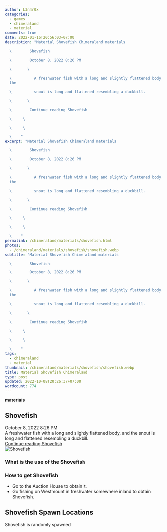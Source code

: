 ```yaml
---
author: L3n4r0x
categories:
  - games
  - chimeraland
  - material
comments: true
date: 2022-01-16T20:56:03+07:00
description: "Material Shovefish Chimeraland materials

  \        Shovefish

  \        October 8, 2022 8:26 PM

  \       \ 

  \          A freshwater fish with a long and slightly flattened body, and
  the

  \          snout is long and flattened resembling a duckbill.

  \       \ 

  \        Continue reading Shovefish

  \     \ 

  \     \ 

  \    "
excerpt: "Material Shovefish Chimeraland materials

  \        Shovefish

  \        October 8, 2022 8:26 PM

  \       \ 

  \          A freshwater fish with a long and slightly flattened body, and
  the

  \          snout is long and flattened resembling a duckbill.

  \       \ 

  \        Continue reading Shovefish

  \     \ 

  \     \ 

  \    "
permalink: /chimeraland/materials/shovefish.html
photos:
  - /chimeraland/materials/shovefish/shovefish.webp
subtitle: "Material Shovefish Chimeraland materials

  \        Shovefish

  \        October 8, 2022 8:26 PM

  \       \ 

  \          A freshwater fish with a long and slightly flattened body, and
  the

  \          snout is long and flattened resembling a duckbill.

  \       \ 

  \        Continue reading Shovefish

  \     \ 

  \     \ 

  \    "
tags:
  - chimeraland
  - material
thumbnail: /chimeraland/materials/shovefish/shovefish.webp
title: Material Shovefish Chimeraland
type: post
updated: 2022-10-08T20:26:37+07:00
wordcount: 774
---
```


<link
  rel="stylesheet"
  href="https://rawcdn.githack.com/dimaslanjaka/Web-Manajemen/870a349/css/bootstrap-5-3-0-alpha3-wrapper.css"
/>
<section id="bootstrap-wrapper">
  <div data-bs-theme="dark">
    <div
      class="row g-0 border rounded overflow-hidden flex-md-row mb-4 shadow-sm position-relative bg-dark text-light"
    >
      <div class="col p-4 d-flex flex-column position-static">
        <strong class="d-inline-block mb-2 text-success">materials</strong>
        <h2 class="mb-0">Shovefish</h2>
        <div class="mb-1 text-muted">October 8, 2022 8:26 PM</div>
        <div class="mb-2 border p-1">
          A freshwater fish with a long and slightly flattened body, and the
          snout is long and flattened resembling a duckbill.
        </div>
        <a
          href="/chimeraland/materials/shovefish.html"
          class="stretched-link d-none text-primary"
          >Continue reading Shovefish</a
        >
      </div>
      <div class="col-auto d-none d-md-block d-lg-block">
        <img
          src="https://www.webmanajemen.com/chimeraland/materials/shovefish/shovefish.webp"
          alt="Shovefish"
        />
      </div>
    </div>
    <div class="row">
      <div class="col-lg-6 col-12 mb-2">
        <div class="card">
          <div class="card-body">
            <h3 class="card-title">What is the use of the Shovefish</h3>
            <div class="card-text"><ul></ul></div>
          </div>
        </div>
      </div>
      <div class="col-lg-6 col-12 mb-2">
        <div class="card">
          <div class="card-body">
            <h3 class="card-title">How to get Shovefish</h3>
            <div class="card-text">
              <ul>
                <li>Go to the Auction House to obtain it.</li>
                <li>
                  Go fishing on Westmount in freshwater somewhere inland to
                  obtain Shovefish.
                </li>
              </ul>
            </div>
          </div>
        </div>
      </div>
      <div class="col-12 mb-2">
        <h2>Shovefish Spawn Locations</h2>
        <p>Shovefish is randomly spawned</p>
      </div>
    </div>
  </div>
</section>